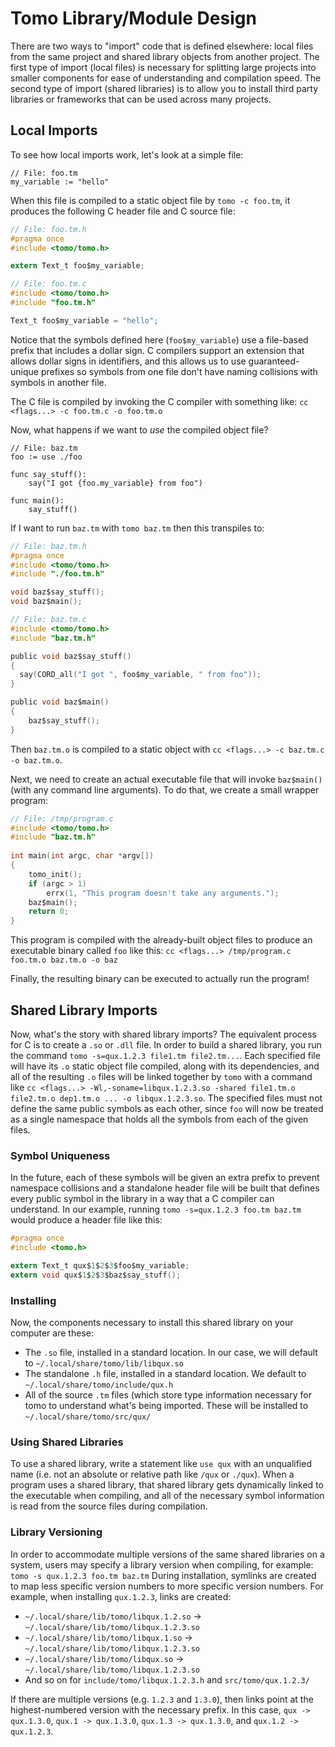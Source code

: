# Tomo Library/Module Design

There are two ways to "import" code that is defined elsewhere: local files from
the same project and shared library objects from another project. The first
type of import (local files) is necessary for splitting large projects into
smaller components for ease of understanding and compilation speed. The second
type of import (shared libraries) is to allow you to install third party
libraries or frameworks that can be used across many projects.

## Local Imports

To see how local imports work, let's look at a simple file:

```
// File: foo.tm
my_variable := "hello"
```

When this file is compiled to a static object file by `tomo -c foo.tm`, it
produces the following C header file and C source file:

```c
// File: foo.tm.h
#pragma once
#include <tomo/tomo.h>

extern Text_t foo$my_variable;
```

```c
// File: foo.tm.c
#include <tomo/tomo.h>
#include "foo.tm.h"

Text_t foo$my_variable = "hello";
```

Notice that the symbols defined here (`foo$my_variable`) use a file-based
prefix that includes a dollar sign. C compilers support an extension that
allows dollar signs in identifiers, and this allows us to use guaranteed-unique
prefixes so symbols from one file don't have naming collisions with symbols
in another file.

The C file is compiled by invoking the C compiler with something like: `cc
<flags...> -c foo.tm.c -o foo.tm.o`

Now, what happens if we want to _use_ the compiled object file?

```
// File: baz.tm
foo := use ./foo

func say_stuff():
    say("I got {foo.my_variable} from foo")

func main():
    say_stuff()
```

If I want to run `baz.tm` with `tomo baz.tm` then this transpiles to:

```c
// File: baz.tm.h
#pragma once
#include <tomo/tomo.h>
#include "./foo.tm.h"

void baz$say_stuff();
void baz$main();
```

```c
// File: baz.tm.c
#include <tomo/tomo.h>
#include "baz.tm.h"

public void baz$say_stuff()
{
  say(CORD_all("I got ", foo$my_variable, " from foo"));
}

public void baz$main()
{
    baz$say_stuff();
}
```

Then `baz.tm.o` is compiled to a static object with `cc <flags...> -c baz.tm.c
-o baz.tm.o`.

Next, we need to create an actual executable file that will invoke `baz$main()`
(with any command line arguments). To do that, we create a small wrapper
program:

```c
// File: /tmp/program.c
#include <tomo/tomo.h>
#include "baz.tm.h"
 
int main(int argc, char *argv[])
{
    tomo_init();
    if (argc > 1)
        errx(1, "This program doesn't take any arguments.");
    baz$main();
    return 0;
}
```

This program is compiled with the already-built object files to produce an
executable binary called `foo` like this: `cc <flags...> /tmp/program.c
foo.tm.o baz.tm.o -o baz`

Finally, the resulting binary can be executed to actually run the program!


## Shared Library Imports

Now, what's the story with shared library imports? The equivalent process for C
is to create a `.so` or `.dll` file. In order to build a shared library, you
run the command `tomo -s=qux.1.2.3 file1.tm file2.tm...`. Each specified file
will have its `.o` static object file compiled, along with its dependencies,
and all of the resulting `.o` files will be linked together by `tomo` with a
command like `cc <flags...> -Wl,-soname=libqux.1.2.3.so -shared file1.tm.o
file2.tm.o dep1.tm.o ... -o libqux.1.2.3.so`. The specified files must not
define the same public symbols as each other, since `foo` will now be treated
as a single namespace that holds all the symbols from each of the given files.

### Symbol Uniqueness

In the future, each of these symbols will be given an extra prefix to prevent
namespace collisions and a standalone header file will be built that defines
every public symbol in the library in a way that a C compiler can understand.
In our example, running `tomo -s=qux.1.2.3 foo.tm baz.tm` would produce a
header file like this:

```c
#pragma once
#include <tomo.h>

extern Text_t qux$1$2$3$foo$my_variable;
extern void qux$1$2$3$baz$say_stuff();
```

### Installing

Now, the components necessary to install this shared library on your computer
are these:

- The `.so` file, installed in a standard location. In our case, we will default
  to `~/.local/share/tomo/lib/libqux.so`
- The standalone `.h` file, installed in a standard location. We default to
  `~/.local/share/tomo/include/qux.h`
- All of the source `.tm` files (which store type information necessary for tomo
  to understand what's being imported. These will be installed to
  `~/.local/share/tomo/src/qux/`

### Using Shared Libraries

To use a shared library, write a statement like `use qux` with an unqualified
name (i.e. not an absolute or relative path like `/qux` or `./qux`). When a
program uses a shared library, that shared library gets dynamically linked to
the executable when compiling, and all of the necessary symbol information is
read from the source files during compilation.

### Library Versioning

In order to accommodate multiple versions of the same shared libraries on a
system, users may specify a library version when compiling, for example: `tomo
-s qux.1.2.3 foo.tm baz.tm` During installation, symlinks are created to map
less specific version numbers to more specific version numbers. For example,
when installing `qux.1.2.3`, links are created:

- `~/.local/share/lib/tomo/libqux.1.2.so` -> `~/.local/share/lib/tomo/libqux.1.2.3.so`
- `~/.local/share/lib/tomo/libqux.1.so` -> `~/.local/share/lib/tomo/libqux.1.2.3.so`
- `~/.local/share/lib/tomo/libqux.so` -> `~/.local/share/lib/tomo/libqux.1.2.3.so`
- And so on for `include/tomo/libqux.1.2.3.h` and `src/tomo/qux.1.2.3/`

If there are multiple versions (e.g. `1.2.3` and `1.3.0`), then links point at
the highest-numbered version with the necessary prefix. In this case, `qux ->
qux.1.3.0`, `qux.1 -> qux.1.3.0`, `qux.1.3 -> qux.1.3.0`, and `qux.1.2 ->
qux.1.2.3`.

